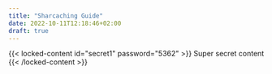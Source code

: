 ```yaml
---
title: "Sharcaching Guide"
date: 2022-10-11T12:18:46+02:00
draft: true
---
```


{{< locked-content id="secret1" password="5362" >}}
Super secret content
{{< /locked-content >}}
